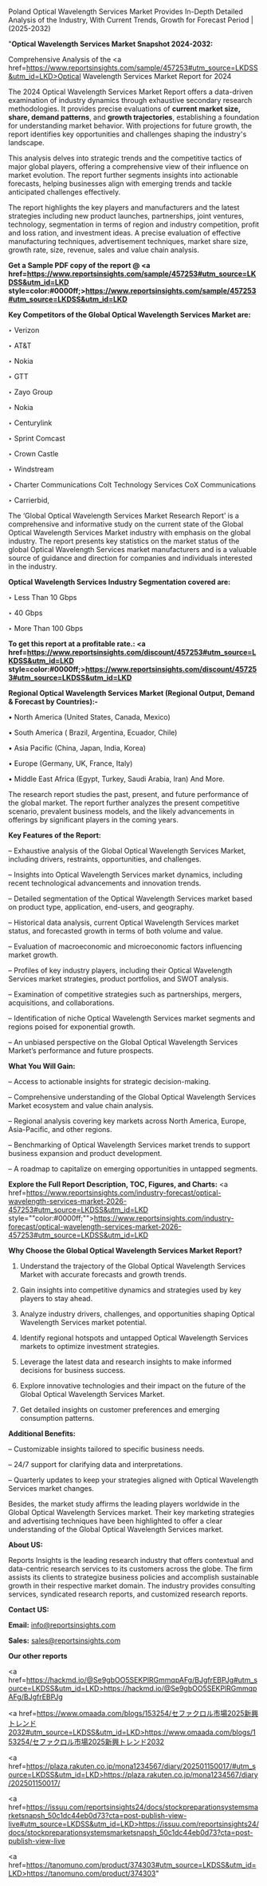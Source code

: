Poland Optical Wavelength Services Market Provides In-Depth Detailed Analysis of the Industry, With Current Trends, Growth for Forecast Period | (2025-2032)

"<strong>Optical Wavelength Services Market Snapshot 2024-2032:</strong>

Comprehensive Analysis of the <a href=https://www.reportsinsights.com/sample/457253#utm_source=LKDSS&utm_id=LKD>Optical Wavelength Services Market</a> Report for 2024

The 2024 Optical Wavelength Services Market Report offers a data-driven examination of industry dynamics through exhaustive secondary research methodologies. It provides precise evaluations of <strong>current market size, share, demand patterns</strong>, and <strong>growth trajectories</strong>, establishing a foundation for understanding market behavior. With projections for future growth, the report identifies key opportunities and challenges shaping the industry's landscape.

This analysis delves into strategic trends and the competitive tactics of major global players, offering a comprehensive view of their influence on market evolution. The report further segments insights into actionable forecasts, helping businesses align with emerging trends and tackle anticipated challenges effectively.

The report highlights the key players and manufacturers and the latest strategies including new product launches, partnerships, joint ventures, technology, segmentation in terms of region and industry competition, profit and loss ration, and investment ideas. A precise evaluation of effective manufacturing techniques, advertisement techniques, market share size, growth rate, size, revenue, sales and value chain analysis.

<strong>Get a Sample PDF copy of the report @ <a href=https://www.reportsinsights.com/sample/457253#utm_source=LKDSS&utm_id=LKD style=color:#0000ff;>https://www.reportsinsights.com/sample/457253#utm_source=LKDSS&utm_id=LKD</a></strong>

<strong>Key Competitors of the Global Optical Wavelength Services Market are:</strong>

‣ Verizon

‣ AT&T

‣ Nokia

‣ GTT

‣ Zayo Group

‣ Nokia

‣ Centurylink

‣ Sprint Comcast

‣ Crown Castle

‣ Windstream

‣ Charter Communications Colt Technology Services CoX Communications

‣ Carrierbid,

The ‘Global Optical Wavelength Services Market Research Report’ is a comprehensive and informative study on the current state of the Global Optical Wavelength Services Market industry with emphasis on the global industry. The report presents key statistics on the market status of the global Optical Wavelength Services market manufacturers and is a valuable source of guidance and direction for companies and individuals interested in the industry.

<strong>Optical Wavelength Services Industry Segmentation covered are:</strong>

‣ Less Than 10 Gbps

‣ 40 Gbps

‣ More Than 100 Gbps

<strong>To get this report at a profitable rate.: <a href=https://www.reportsinsights.com/discount/457253#utm_source=LKDSS&utm_id=LKD style=color:#0000ff;>https://www.reportsinsights.com/discount/457253#utm_source=LKDSS&utm_id=LKD</a></strong>

<strong>Regional Optical Wavelength Services Market (Regional Output, Demand &amp; Forecast by Countries):-</strong>

• North America (United States, Canada, Mexico)

• South America ( Brazil, Argentina, Ecuador, Chile)

• Asia Pacific (China, Japan, India, Korea)

• Europe (Germany, UK, France, Italy)

• Middle East Africa (Egypt, Turkey, Saudi Arabia, Iran) And More.

The research report studies the past, present, and future performance of the global market. The report further analyzes the present competitive scenario, prevalent business models, and the likely advancements in offerings by significant players in the coming years.

<strong>Key Features of the Report:</strong>

– Exhaustive analysis of the Global Optical Wavelength Services Market, including drivers, restraints, opportunities, and challenges.

– Insights into Optical Wavelength Services market dynamics, including recent technological advancements and innovation trends.

– Detailed segmentation of the Optical Wavelength Services market based on product type, application, end-users, and geography.

– Historical data analysis, current Optical Wavelength Services market status, and forecasted growth in terms of both volume and value.

– Evaluation of macroeconomic and microeconomic factors influencing market growth.

– Profiles of key industry players, including their Optical Wavelength Services market strategies, product portfolios, and SWOT analysis.

– Examination of competitive strategies such as partnerships, mergers, acquisitions, and collaborations.

– Identification of niche Optical Wavelength Services market segments and regions poised for exponential growth.

– An unbiased perspective on the Global Optical Wavelength Services Market’s performance and future prospects.

<strong>What You Will Gain:</strong>

– Access to actionable insights for strategic decision-making.

– Comprehensive understanding of the Global Optical Wavelength Services Market ecosystem and value chain analysis.

– Regional analysis covering key markets across North America, Europe, Asia-Pacific, and other regions.

– Benchmarking of Optical Wavelength Services market trends to support business expansion and product development.

– A roadmap to capitalize on emerging opportunities in untapped segments.

<strong>Explore the Full Report Description, TOC, Figures, and Charts:</strong>
<a href=https://www.reportsinsights.com/industry-forecast/optical-wavelength-services-market-2026-457253#utm_source=LKDSS&utm_id=LKD style=""color:#0000ff;"">https://www.reportsinsights.com/industry-forecast/optical-wavelength-services-market-2026-457253#utm_source=LKDSS&utm_id=LKD</a>

<strong>Why Choose the Global Optical Wavelength Services Market Report?</strong>

1. Understand the trajectory of the Global Optical Wavelength Services Market with accurate forecasts and growth trends.

2. Gain insights into competitive dynamics and strategies used by key players to stay ahead.

3. Analyze industry drivers, challenges, and opportunities shaping Optical Wavelength Services market potential.

4. Identify regional hotspots and untapped Optical Wavelength Services markets to optimize investment strategies.

5. Leverage the latest data and research insights to make informed decisions for business success.

6. Explore innovative technologies and their impact on the future of the Global Optical Wavelength Services Market.

7. Get detailed insights on customer preferences and emerging consumption patterns.

<strong>Additional Benefits:</strong>

– Customizable insights tailored to specific business needs.

– 24/7 support for clarifying data and interpretations.

– Quarterly updates to keep your strategies aligned with Optical Wavelength Services market changes.

Besides, the market study affirms the leading players worldwide in the Global Optical Wavelength Services market. Their key marketing strategies and advertising techniques have been highlighted to offer a clear understanding of the Global Optical Wavelength Services market.

<strong><strong>About US</strong>:</strong>

Reports Insights is the leading research industry that offers contextual and data-centric research services to its customers across the globe. The firm assists its clients to strategize business policies and accomplish sustainable growth in their respective market domain. The industry provides consulting services, syndicated research reports, and customized research reports.

<strong>Contact US:</strong>

<p class=><b>Email:</b> <a href=mailto:info@reportsinsights.com>info@reportsinsights.com</a></p>
<p class=><b>Sales:</b> <a href=mailto:sales@reportsinsights.com>sales@reportsinsights.com</a></p>

<strong>Our other reports</strong>

<a href=https://hackmd.io/@Se9gbOO5SEKPlRGmmqpAFg/BJgfrEBPJg#utm_source=LKDSS&utm_id=LKD>https://hackmd.io/@Se9gbOO5SEKPlRGmmqpAFg/BJgfrEBPJg</a>

<a href=https://www.omaada.com/blogs/153254/セファクロル市場2025新興トレンド2032#utm_source=LKDSS&utm_id=LKD>https://www.omaada.com/blogs/153254/セファクロル市場2025新興トレンド2032</a>

<a href=https://plaza.rakuten.co.jp/mona1234567/diary/202501150017/#utm_source=LKDSS&utm_id=LKD>https://plaza.rakuten.co.jp/mona1234567/diary/202501150017/</a>

<a href=https://issuu.com/reportsinsights24/docs/stockpreparationsystemsmarketsnapsh_50c1dc44eb0d73?cta=post-publish-view-live#utm_source=LKDSS&utm_id=LKD>https://issuu.com/reportsinsights24/docs/stockpreparationsystemsmarketsnapsh_50c1dc44eb0d73?cta=post-publish-view-live</a>

<a href=https://tanomuno.com/product/374303#utm_source=LKDSS&utm_id=LKD>https://tanomuno.com/product/374303</a>"
